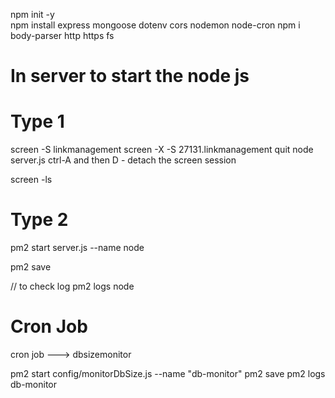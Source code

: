 npm init -y  
npm install express mongoose dotenv cors nodemon node-cron
npm i body-parser http https fs



# In server to start the node js

# Type 1

screen -S linkmanagement
screen -X -S 27131.linkmanagement quit
node server.js
ctrl-A  and then D - detach the screen session

screen -ls


# Type 2

pm2 start server.js --name node 

<!-- to save -->
pm2 save

// to check log
pm2 logs node

# Cron Job

cron job  ---> dbsizemonitor

pm2 start config/monitorDbSize.js --name "db-monitor" 
pm2 save
pm2 logs db-monitor
